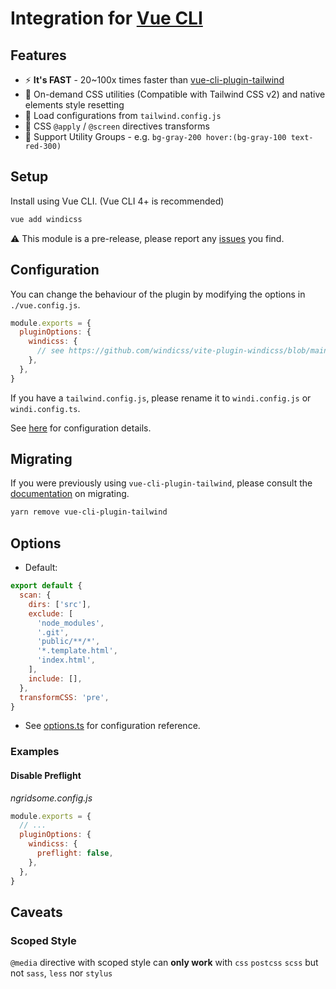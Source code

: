 <Logo name="vue" class="logo-float-xl"/>

# Integration for [Vue CLI](https://cli.vuejs.org)

<PackageInfo name="vue-cli-plugin-windicss" author="harlan-zw" />

## Features

- ⚡️ **It's FAST** - 20~100x times faster than [vue-cli-plugin-tailwind](https://github.com/forsartis/vue-cli-plugin-tailwind)
- 🧩 On-demand CSS utilities (Compatible with Tailwind CSS v2) and native elements style resetting
- 🍃 Load configurations from `tailwind.config.js`
- 📄 CSS `@apply` / `@screen` directives transforms
- 🎳 Support Utility Groups - e.g. `bg-gray-200 hover:(bg-gray-100 text-red-300)`

## Setup

Install using Vue CLI. (Vue CLI 4+ is recommended)

```bash
vue add windicss
```

:warning: This module is a pre-release, please report any [issues](https://github.com/windicss/vue-cli-plugin-windicss/issues) you find.

## Configuration

You can change the behaviour of the plugin by modifying the options in `./vue.config.js`.

```js vue.config.js
module.exports = {
  pluginOptions: {
    windicss: {
      // see https://github.com/windicss/vite-plugin-windicss/blob/main/packages/plugin-utils/src/options.ts
    },
  },
}
```

If you have a `tailwind.config.js`, please rename it to `windi.config.js` or `windi.config.ts`.

See [here](https://windicss.netlify.app/guide/configuration.html) for configuration details.


## Migrating

If you were previously using `vue-cli-plugin-tailwind`, please consult the [documentation](https://windicss.netlify.app/guide/migration.html) on migrating.

```bash
yarn remove vue-cli-plugin-tailwind
```

## Options

- Default:

```js
export default {
  scan: {
    dirs: ['src'],
    exclude: [
      'node_modules',
      '.git',
      'public/**/*',
      '*.template.html',
      'index.html',
    ],
    include: [],
  },
  transformCSS: 'pre',
}
```  

- See [options.ts](https://github.com/windicss/vite-plugin-windicss/blob/main/packages/plugin-utils/src/options.ts) for configuration reference.

### Examples

#### Disable Preflight

_ngridsome.config.js_

```js
module.exports = {
  // ...
  pluginOptions: {
    windicss: {
      preflight: false,
    },
  },
}
```

## Caveats

### Scoped Style

`@media` directive with scoped style can **only work** with `css` `postcss` `scss` but not `sass`, `less` nor `stylus`
